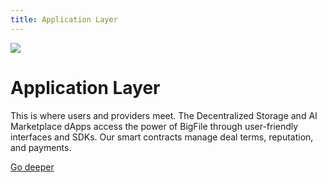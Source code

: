 ```yaml
---
title: Application Layer
---
```


![](/img/how-it-works/big-overview.jpg)

# Application Layer

This is where users and providers meet. The Decentralized Storage and AI Marketplace dApps access the power of BigFile through user-friendly interfaces and SDKs. Our smart contracts manage deal terms, reputation, and payments.

[Go deeper](/how-it-works/core-big-overview/)
